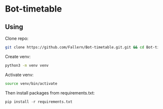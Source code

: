 # Bot-timetable

## Using

Clone repo:

```bash
git clone https://github.com/Fallern/Bot-timetable.git.git && cd Bot-timetable
```

Create venv:

```bash
python3 -m venv venv
```

Activate venv:

```bash
source venv/bin/activate
```

Then install packages from requirements.txt:

```python
pip install -r requirements.txt
```
